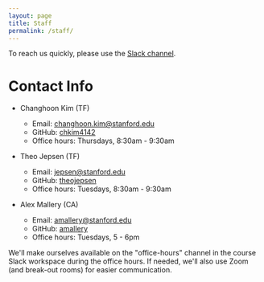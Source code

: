 ```yaml
---
layout: page
title: Staff
permalink: /staff/
---
```


To reach us quickly, please use the [Slack channel](https://cs344-stanford-2021.slack.com).

# Contact Info

* Changhoon Kim (TF)
  * Email: [changhoon.kim@stanford.edu](mailto:changhoon.kim@stanford.edu)
  * GitHub: [chkim4142](https://github.com/chkim4142)
  * Office hours: Thursdays, 8:30am - 9:30am

* Theo Jepsen (TF)
  * Email: [jepsen@stanford.edu](mailto:jepsen@stanford.edu)
  * GitHub: [theojepsen](https://github.com/theojepsen)
  * Office hours: Tuesdays, 8:30am - 9:30am

* Alex Mallery (CA)
  * Email: [amallery@stanford.edu](mailto:amallery@stanford.edu)
  * GitHub: [amallery](https://github.com/amallery)
  * Office hours: Tuesdays, 5 - 6pm

We'll make ourselves available on the "office-hours" channel in the course Slack workspace during the office hours. If needed, we'll also use Zoom (and break-out rooms) for easier communication.
